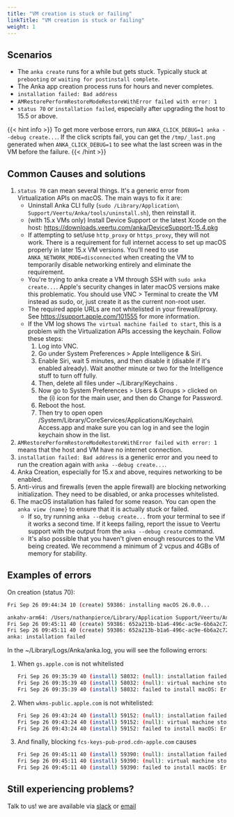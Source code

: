 ```yaml
---
title: "VM creation is stuck or failing"
linkTitle: "VM creation is stuck or failing"
weight: 1
---
```


## Scenarios

- The `anka create` runs for a while but gets stuck. Typically stuck at `prebooting` or `waiting for postinstall complete`.
- The Anka app creation process runs for hours and never completes.
- `installation failed: Bad address`
- `AMRestorePerformRestoreModeRestoreWithError failed with error: 1`
- `status 70` or `installation failed`, especially after upgrading the host to 15.5 or above.

{{< hint info >}}
To get more verbose errors, run `ANKA_CLICK_DEBUG=1 anka --debug create...`. If the click scripts fail, you can get the `/tmp/_last.png` generated when `ANKA_CLICK_DEBUG=1` to see what the last screen was in the VM before the failure.
{{< /hint >}}


## Common Causes and solutions

1. `status 70` can mean several things. It's a generic error from Virtualization APIs on macOS. The main ways to fix it are:
    - Uninstall Anka CLI fully (`sudo /Library/Application\ Support/Veertu/Anka/tools/uninstall.sh`), then reinstall it.
    - (with 15.x VMs only) Install Device Support or the latest Xcode on the host: https://downloads.veertu.com/anka/DeviceSupport-15.4.pkg
    - If attempting to set/use `http_proxy` or `https_proxy`, they will not work. There is a requirement for full internet access to set up macOS properly in later 15.x VM versions. You'll need to use `ANKA_NETWORK_MODE=disconnected` when creating the VM to temporarily disable networking entirely and eliminate the requirement.
    - You're trying to anka create a VM through SSH with `sudo anka create...`. Apple's security changes in later macOS versions make this problematic. You should use VNC > Terminal to create the VM instead as sudo, or, just create it as the current non-root user.
    - The required apple URLs are not whitelisted in your firewall/proxy. See https://support.apple.com/101555 for more information.
    - If the VM log shows `The virtual machine failed to start`, this is a problem with the Virtualization APIs accessing the keychain. Follow these steps:
        1. Log into VNC.
        2. Go under System Preferences > Apple Intelligence & Siri.
        3. Enable Siri, wait 5 minutes, and then disable it (disable if it's enabled already). Wait another minute or two for the Intelligence stuff to turn off fully.
        4. Then, delete all files under ~/Library/Keychains .
        5. Now go to System Preferences > Users & Groups > clicked on the (i) icon for the main user, and then do Change for Password.
        6. Reboot the host.
        7. Then try to open open /System/Library/CoreServices/Applications/Keychain\ Access.app and make sure you can log in and see the login keychain show in the list.
1. `AMRestorePerformRestoreModeRestoreWithError failed with error: 1` means that the host and VM have no internet connection.
1. `installation failed: Bad address` is a generiic error and you need to run the creation again with `anka --debug create...`.
1. Anka Creation, especially for 15.x and above, requires networking to be enabled.
1. Anti-virus and firewalls (even the apple firewall) are blocking networking initialization. They need to be disabled, or anka processes whitelisted.
2. The macOS installation has failed for some reason. You can open the `anka view {name}` to ensure that it is actually stuck or failed.
    - If so, try running `anka --debug create...` from your terminal to see if it works a second time. If it keeps failing, report the issue to Veertu support with the output from the `anka --debug create` command.
    - It's also possible that you haven't given enough resources to the VM being created. We recommend a minimum of 2 vcpus and 4GBs of memory for stability.


## Examples of errors

On creation (status 70):

```bash
Fri Sep 26 09:44:34 10 (create) 59386: installing macOS 26.0.0...

ankahv-arm64: /Users/nathanpierce/Library/Application Support/Veertu/Anka/img_lib/UniversalMac_26.0_25A354_Restore.ipsw: failed to install macOS
Fri Sep 26 09:45:11 40 (create) 59386: 652a213b-b1a6-496c-ac9e-6b6a2c72cda4: failed to install /Users/nathanpierce/Library/Application Support/Veertu/Anka/img_lib/UniversalMac_26.0_25A354_Restore.ipsw: status 70
Fri Sep 26 09:45:11 40 (create) 59386: 652a213b-b1a6-496c-ac9e-6b6a2c72cda4: installation failed
anka: installation failed
```

In the ~/Library/Logs/Anka/anka.log, you will see the following errors:

1. When `gs.apple.com` is not whitelisted

    ```bash
    Fri Sep 26 09:35:39 40 (install) 58032: (null): installation failed: Error Domain=VZErrorDomain Code=10007 "Installation failed." UserInfo={NSLocalizedFailure=An error occurred during installation., NSLocalizedFailureReason=Installation failed., NSUnderlyingError=0x60000135c900 {Error Domain=com.apple.MobileDevice.MobileRestore Code=3004 "Failed to copy auth install options in DFU mode." UserInfo={NSLocalizedDescription=Failed to copy auth install options in DFU mode., NSLocalizedFailureReason=An unknown error occurred during installation.}}}
    Fri Sep 26 09:35:39 40 (install) 58032: (null): virtual machine stopped with error: Error Domain=VZErrorDomain Code=4 "Transition from state "stopped" to state "stopping" is invalid." UserInfo={NSLocalizedFailure=Invalid virtual machine state transition., NSLocalizedFailureReason=Transition from state "stopped" to state "stopping" is invalid.}
    Fri Sep 26 09:35:39 40 (install) 58032: failed to install macOS: Error Domain=VZErrorDomain Code=10007 "Installation failed." UserInfo={NSLocalizedFailure=An error occurred during installation., NSLocalizedFailureReason=Installation failed., NSUnderlyingError=0x60000135c900 {Error Domain=com.apple.MobileDevice.MobileRestore Code=3004 "Failed to copy auth install options in DFU mode." UserInfo={NSLocalizedDescription=Failed to copy auth install options in DFU mode., NSLocalizedFailureReason=An unknown error occurred during installation.}}}
    ```

2. When `wkms-public.apple.com` is not whitelisted:

    ```bash
    Fri Sep 26 09:43:24 40 (install) 59152: (null): installation failed: Error Domain=VZErrorDomain Code=10007 "Installation failed." UserInfo={NSLocalizedFailure=An error occurred during installation., NSLocalizedFailureReason=Installation failed., NSUnderlyingError=0x600002c34d20 {Error Domain=com.apple.MobileDevice.MobileRestore Code=-1 "AMRestorePerformRestoreModeRestoreWithError failed with error: 1109" UserInfo={NSLocalizedDescription=AMRestorePerformRestoreModeRestoreWithError failed with error: 1109, NSLocalizedFailureReason=An unknown error occurred during installation.}}}
    Fri Sep 26 09:43:24 40 (install) 59152: (null): virtual machine stopped with error: Error Domain=VZErrorDomain Code=4 "Transition from state "stopped" to state "stopping" is invalid." UserInfo={NSLocalizedFailure=Invalid virtual machine state transition., NSLocalizedFailureReason=Transition from state "stopped" to state "stopping" is invalid.}
    Fri Sep 26 09:43:24 40 (install) 59152: failed to install macOS: Error Domain=VZErrorDomain Code=10007 "Installation failed." UserInfo={NSLocalizedFailure=An error occurred during installation., NSLocalizedFailureReason=Installation failed., NSUnderlyingError=0x600002c34d20 {Error Domain=com.apple.MobileDevice.MobileRestore Code=-1 "AMRestorePerformRestoreModeRestoreWithError failed with error: 1109" UserInfo={NSLocalizedDescription=AMRestorePerformRestoreModeRestoreWithError failed with error: 1109, NSLocalizedFailureReason=An unknown error occurred during installation.}}}
    ```

3. And finally, blocking `fcs-keys-pub-prod.cdn-apple.com` causes

    ```bash
    Fri Sep 26 09:45:11 40 (install) 59390: (null): installation failed: Error Domain=VZErrorDomain Code=10007 "Installation failed." UserInfo={NSLocalizedFailure=An error occurred during installation., NSLocalizedFailureReason=Installation failed., NSUnderlyingError=0x600000eb48a0 {Error Domain=com.apple.MobileDevice.MobileRestore Code=-1 "AMRestorePerformRestoreModeRestoreWithError failed with error: 1109" UserInfo={NSLocalizedDescription=AMRestorePerformRestoreModeRestoreWithError failed with error: 1109, NSLocalizedFailureReason=An unknown error occurred during installation.}}}
    Fri Sep 26 09:45:11 40 (install) 59390: (null): virtual machine stopped with error: Error Domain=VZErrorDomain Code=4 "Transition from state "stopped" to state "stopping" is invalid." UserInfo={NSLocalizedFailure=Invalid virtual machine state transition., NSLocalizedFailureReason=Transition from state "stopped" to state "stopping" is invalid.}
    Fri Sep 26 09:45:11 40 (install) 59390: failed to install macOS: Error Domain=VZErrorDomain Code=10007 "Installation failed." UserInfo={NSLocalizedFailure=An error occurred during installation., NSLocalizedFailureReason=Installation failed., NSUnderlyingError=0x600000eb48a0 {Error Domain=com.apple.MobileDevice.MobileRestore Code=-1 "AMRestorePerformRestoreModeRestoreWithError failed with error: 1109" UserInfo={NSLocalizedDescription=AMRestorePerformRestoreModeRestoreWithError failed with error: 1109, NSLocalizedFailureReason=An unknown error occurred during installation.}}}
    ```

## Still experiencing problems?

Talk to us! we are available via [slack](https://slack.veertu.com/) or [email](mailto:support@veertu.com)
